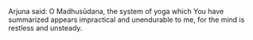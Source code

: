 Arjuna said: O Madhusūdana, the system of yoga which You have summarized appears impractical and unendurable to me, for the mind is restless and unsteady.